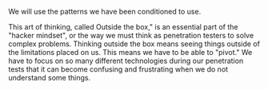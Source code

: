 We will use the patterns we have been conditioned to use.

This art of thinking, called Outside the box," is an essential part of the "hacker mindset", or the way we must think as penetration testers to solve complex problems. Thinking outside the box means seeing things outside of the limitations placed on us. This means we have to be able to "pivot." We have to focus on so many different technologies during our penetration tests that it can become confusing and frustrating when we do not understand some things.